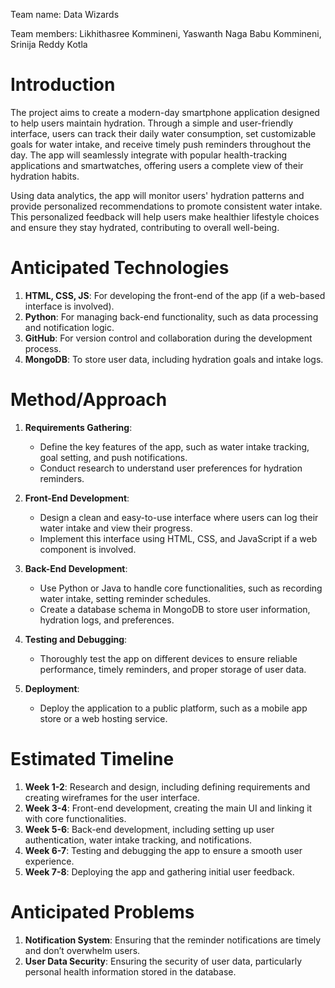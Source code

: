 Team name: Data Wizards

Team members: Likhithasree Kommineni, Yaswanth Naga Babu Kommineni, Srinija Reddy Kotla 

# Introduction

The project aims to create a modern-day smartphone application designed to help users maintain hydration. Through a simple and user-friendly interface, users can track their daily water consumption, set customizable goals for water intake, and receive timely push reminders throughout the day. The app will seamlessly integrate with popular health-tracking applications and smartwatches, offering users a complete view of their hydration habits.

Using data analytics, the app will monitor users' hydration patterns and provide personalized recommendations to promote consistent water intake. This personalized feedback will help users make healthier lifestyle choices and ensure they stay hydrated, contributing to overall well-being.

# Anticipated Technologies

1. **HTML, CSS, JS**: For developing the front-end of the app (if a web-based interface is involved).
2. **Python**: For managing back-end functionality, such as data processing and notification logic.
3. **GitHub**: For version control and collaboration during the development process.
4. **MongoDB**: To store user data, including hydration goals and intake logs.

# Method/Approach

1. **Requirements Gathering**:
   - Define the key features of the app, such as water intake tracking, goal setting, and push notifications.
   - Conduct research to understand user preferences for hydration reminders.

2. **Front-End Development**:
   - Design a clean and easy-to-use interface where users can log their water intake and view their progress.
   - Implement this interface using HTML, CSS, and JavaScript if a web component is involved.

3. **Back-End Development**:
   - Use Python or Java to handle core functionalities, such as recording water intake, setting reminder schedules.
   - Create a database schema in MongoDB to store user information, hydration logs, and preferences.

4. **Testing and Debugging**:
   - Thoroughly test the app on different devices to ensure reliable performance, timely reminders, and proper storage of user data.

5. **Deployment**:
   - Deploy the application to a public platform, such as a mobile app store or a web hosting service.

# Estimated Timeline

1. **Week 1-2**: Research and design, including defining requirements and creating wireframes for the user interface.
2. **Week 3-4**: Front-end development, creating the main UI and linking it with core functionalities.
3. **Week 5-6**: Back-end development, including setting up user authentication, water intake tracking, and notifications.
4. **Week 6-7**: Testing and debugging the app to ensure a smooth user experience.
5. **Week 7-8**: Deploying the app and gathering initial user feedback.

# Anticipated Problems

1. **Notification System**: Ensuring that the reminder notifications are timely and don’t overwhelm users.
2. **User Data Security**: Ensuring the security of user data, particularly personal health information stored in the database.